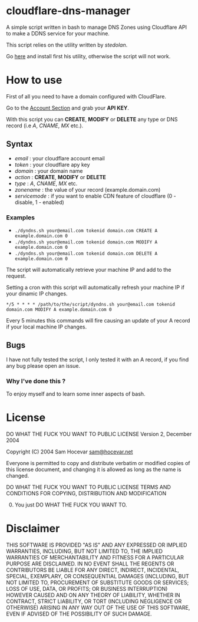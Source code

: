 cloudflare-dns-manager
======================

A simple script written in bash to manage DNS Zones using Cloudflare API to make a DDNS service for your machine. 

This script relies on the utility written by _stedolan_.

Go [here](https://github.com/stedolan/jq) and install first his utility, otherwise the script will not work.

# How to use

First of all you need to have a domain configured with CloudFlare. 

Go to the [Account Section](https://www.cloudflare.com/my-account) and grab your __API KEY__.

With this script you can __CREATE__, __MODIFY__ or __DELETE__ any type or DNS record (i.e _A_, _CNAME_, _MX_ etc.).

## Syntax

- _email_ : your cloudflare account email
- _token_ : your cloudflare apy key
- _domain_ : your domain name
- _action_ : __CREATE__, __MODIFY__ or __DELETE__
- _type_ : _A_, _CNAME_, _MX_ etc.
- _zonename_ : the value of your record (example.domain.com)
- _servicemode_ : if you want to enable CDN feature of cloudflare (0 - disable, 1 - enabled)

### Examples

- `./dyndns.sh your@email.com tokenid domain.com CREATE A example.domain.com 0`
- `./dyndns.sh your@email.com tokenid domain.com MODIFY A example.domain.com 0`
- `./dyndns.sh your@email.com tokenid domain.com DELETE A example.domain.com 0`

The script will automatically retrieve your machine IP and add to the request. 

Setting a cron with this script will automatically refresh your machine IP if your dinamic IP changes. 

`*/5 * * * * /path/to/the/script/dyndns.sh your@email.com tokenid domain.com MODIFY A example.domain.com 0`

Every 5 minutes this commands will fire causing an update of your A record if your local machine IP changes. 

## Bugs

I have not fully tested the script, I only tested it with an A record, if you find any bug please open an issue.

### Why I've done this ?

To enjoy myself and to learn some inner aspects of bash. 

# License

DO WHAT THE FUCK YOU WANT TO PUBLIC LICENSE
Version 2, December 2004

Copyright (C) 2004 Sam Hocevar <sam@hocevar.net>

Everyone is permitted to copy and distribute verbatim or modified
copies of this license document, and changing it is allowed as long
as the name is changed.

DO WHAT THE FUCK YOU WANT TO PUBLIC LICENSE
TERMS AND CONDITIONS FOR COPYING, DISTRIBUTION AND MODIFICATION

0. You just DO WHAT THE FUCK YOU WANT TO.

# Disclaimer

THIS SOFTWARE IS PROVIDED "AS IS" AND ANY EXPRESSED OR IMPLIED WARRANTIES, INCLUDING, BUT NOT LIMITED TO, THE IMPLIED WARRANTIES OF MERCHANTABILITY AND FITNESS FOR A PARTICULAR PURPOSE ARE DISCLAIMED. IN NO EVENT SHALL THE REGENTS OR CONTRIBUTORS BE LIABLE FOR ANY DIRECT, INDIRECT, INCIDENTAL, SPECIAL, EXEMPLARY, OR CONSEQUENTIAL DAMAGES (INCLUDING, BUT NOT LIMITED TO, PROCUREMENT OF SUBSTITUTE GOODS OR SERVICES; LOSS OF USE, DATA, OR PROFITS; OR BUSINESS INTERRUPTION)
HOWEVER CAUSED AND ON ANY THEORY OF LIABILITY, WHETHER IN CONTRACT, STRICT LIABILITY, OR TORT (INCLUDING NEGLIGENCE OR OTHERWISE) ARISING IN ANY WAY OUT OF THE USE OF THIS SOFTWARE, EVEN IF ADVISED OF THE POSSIBILITY OF SUCH DAMAGE.
